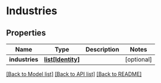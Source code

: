 # Industries

## Properties
Name | Type | Description | Notes
------------ | ------------- | ------------- | -------------
**industries** | [**list[Identity]**](Identity.md) |  | [optional] 

[[Back to Model list]](../README.md#documentation-for-models) [[Back to API list]](../README.md#documentation-for-api-endpoints) [[Back to README]](../README.md)


